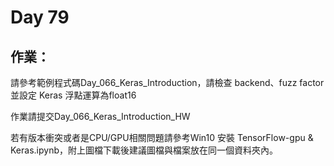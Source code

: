 # Day 79

## 作業：
請參考範例程式碼Day_066_Keras_Introduction，請檢查 backend、fuzz factor並設定 Keras 浮點運算為float16

作業請提交Day_066_Keras_Introduction_HW

若有版本衝突或者是CPU/GPU相關問題請參考Win10 安裝 TensorFlow-gpu & Keras.ipynb，附上圖檔下載後建議圖檔與檔案放在同一個資料夾內。
